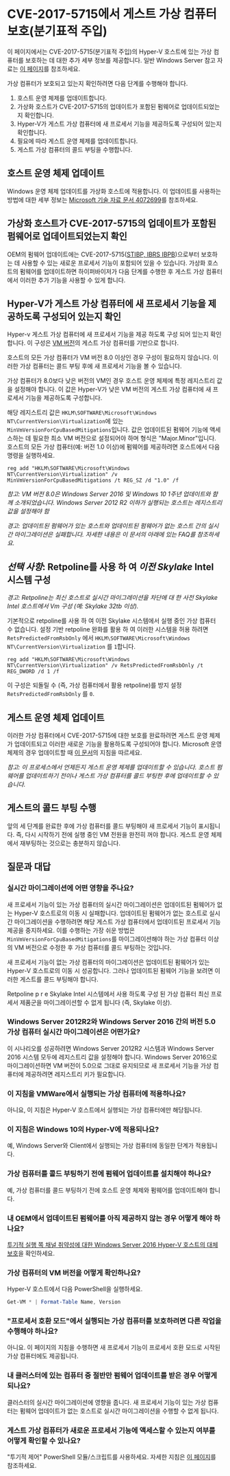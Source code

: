 # <a name="protecting-guest-virtual-machines-from-cve-2017-5715-branch-target-injection"></a>CVE-2017-5715에서 게스트 가상 컴퓨터 보호(분기표적 주입)

이 페이지에서는 CVE-2017-5715(분기표적 주입)의 Hyper-V 호스트에 있는 가상 컴퓨터를 보호하는 데 대한 추가 세부 정보를 제공합니다.  일반 Windows Server 참고 자료는 [이 페이지](https://support.microsoft.com/en-us/help/4072698/windows-server-guidance-to-protect-against-the-speculative-execution)를 참조하세요.

가상 컴퓨터가 보호되고 있는지 확인하려면 다음 단계를 수행해야 합니다.

1. 호스트 운영 체제를 업데이트합니다.
2. 가상화 호스트가 CVE-2017-5715의 업데이트가 포함된 펌웨어로 업데이트되었는지 확인합니다.
3. Hyper-V가 게스트 가상 컴퓨터에 새 프로세서 기능을 제공하도록 구성되어 있는지 확인합니다.
4. 필요에 따라 게스트 운영 체제를 업데이트합니다. 
5. 게스트 가상 컴퓨터의 콜드 부팅을 수행합니다.

## <a name="update-the-host-operating-system"></a>호스트 운영 체제 업데이트

Windows 운영 체제 업데이트를 가상화 호스트에 적용합니다. 이 업데이트를 사용하는 방법에 대한 세부 정보는 [Microsoft 기술 자료 문서 4072699](https://support.microsoft.com/help/4072699)를 참조하세요.

## <a name="ensure-the-virtualization-host-has-been-updated-to-firmware-which-contains-updates-for-cve-2017-5715"></a>가상화 호스트가 CVE-2017-5715의 업데이트가 포함된 펌웨어로 업데이트되었는지 확인

OEM의 펌웨어 업데이트에는 CVE-2017-5715([STIBP, IBRS IBPB](https://newsroom.intel.com/wp-content/uploads/sites/11/2018/01/Intel-Analysis-of-Speculative-Execution-Side-Channels.pdf))으로부터 보호하는 데 사용할 수 있는 새로운 프로세서 기능이 포함되어 있을 수 있습니다.  가상화 호스트의 펌웨어를 업데이트하면 하이퍼바이저가 다음 단계를 수행한 후 게스트 가상 컴퓨터에서 이러한 추가 기능을 사용할 수 있게 합니다.

## <a name="ensure-hyper-v-is-configured-to-expose-new-processor-capabilities-to-guest-virtual-machines"></a>Hyper-V가 게스트 가상 컴퓨터에 새 프로세서 기능을 제공하도록 구성되어 있는지 확인

Hyper-v 게스트 가상 컴퓨터에 새 프로세서 기능을 제공 하도록 구성 되어 있는지 확인 합니다.  이 구성은 [VM 버전](https://docs.microsoft.com/en-us/windows-server/virtualization/hyper-v/deploy/upgrade-virtual-machine-version-in-hyper-v-on-windows-or-windows-server)의 게스트 가상 컴퓨터를 기반으로 합니다. 

호스트의 모든 가상 컴퓨터가 VM 버전 8.0 이상인 경우 구성이 필요하지 않습니다.  이러한 가상 컴퓨터는 콜드 부팅 후에 새 프로세서 기능을 볼 수 있습니다.

가상 컴퓨터가 8.0보다 낮은 버전의 VM인 경우 호스트 운영 체제에 특정 레지스트리 값을 설정해야 합니다.  이 값은 Hyper-V가 낮은 VM 버전의 게스트 가상 컴퓨터에 새 프로세서 기능을 제공하도록 구성합니다.

해당 레지스트리 값은 `HKLM\SOFTWARE\Microsoft\Windows NT\CurrentVersion\Virtualization`에 있는 `MinVmVersionForCpuBasedMitigations`입니다.  값은 업데이트된 펌웨어 기능에 액세스하는 데 필요한 최소 VM 버전으로 설정되어야 하며 형식은 "Major.Minor"입니다.  호스트의 모든 가상 컴퓨터(예: 버전 1.0 이상)에 펌웨어를 제공하려면 호스트에서 다음 명령을 실행하세요. 

```
reg add "HKLM\SOFTWARE\Microsoft\Windows NT\CurrentVersion\Virtualization" /v MinVmVersionForCpuBasedMitigations /t REG_SZ /d "1.0" /f
```
*참고: VM 버전 8.0은 Windows Server 2016 및 Windows 10 1주년 업데이트와 함께 소개되었습니다.  Windows Server 2012 R2 이하가 실행되는 호스트는 레지스트리 값을 설정해야 함*

*경고: 업데이트된 펌웨어가 있는 호스트와 업데이트된 펌웨어가 없는 호스트 간의 실시간 마이그레이션은 실패합니다.  자세한 내용은 이 문서의 아래에 있는 FAQ를 참조하세요.*

## <a name="optional-configure-pre-skylake-intel-systems-to-use-retpoline"></a>*선택 사항*: Retpoline를 사용 하 여 _이전 Skylake_ Intel 시스템 구성

*경고: Retpoline는 최신 호스트로 실시간 마이그레이션을 차단에 대 한 사전 Skylake Intel 호스트에서 Vm 구성 (예: Skylake 32tb 이상).*

기본적으로 retpoline를 사용 하 여 이전 Skylake 시스템에서 실행 중인 가상 컴퓨터 수 없습니다.  설정 기반 retpoline 완화를 활용 하 여 이러한 시스템을 허용 하려면 `RetsPredictedFromRsbOnly` 에서 `HKLM\SOFTWARE\Microsoft\Windows NT\CurrentVersion\Virtualization` 를 `1`합니다. 

```
reg add "HKLM\SOFTWARE\Microsoft\Windows NT\CurrentVersion\Virtualization" /v RetsPredictedFromRsbOnly /t REG_DWORD /d 1 /f
```

이 구성은 되돌릴 수 (즉, 가상 컴퓨터에서 활용 retpoline)를 방지 설정 `RetsPredictedFromRsbOnly` 를 `0`.

## <a name="update-the-guest-operating-system"></a>게스트 운영 체제 업데이트

이러한 가상 컴퓨터에서 CVE-2017-5715에 대한 보호를 완료하려면 게스트 운영 체제가 업데이트되고 이러한 새로운 기능을 활용하도록 구성되어야 합니다.  Microsoft 운영 체제의 경우 업데이트할 때 [이 문서](https://support.microsoft.com/en-us/help/4072698/windows-server-guidance-to-protect-against-the-speculative-execution)의 지침을 따르세요.

*참고: 이 프로세스에서 언제든지 게스트 운영 체제를 업데이트할 수 있습니다.  호스트 펌웨어를 업데이트하기 전이나 게스트 가상 컴퓨터를 콜드 부팅한 후에 업데이트할 수 있습니다.*

## <a name="perform-a-cold-boot-of-the-guest"></a>게스트의 콜드 부팅 수행

앞의 세 단계를 완료한 후에 가상 컴퓨터를 콜드 부팅해야 새 프로세서 기능이 표시됩니다.  즉, 다시 시작하기 전에 실행 중인 VM 전원을 완전히 꺼야 합니다.  게스트 운영 체제에서 재부팅하는 것으로는 충분하지 않습니다.

## <a name="frequently-asked-questions"></a>질문과 대답

### <a name="how-does-this-impact-live-migration"></a>실시간 마이그레이션에 어떤 영향을 주나요?

새 프로세서 기능이 있는 가상 컴퓨터의 실시간 마이그레이션은 업데이트된 펌웨어가 없는 Hyper-V 호스트로의 이동 시 실패합니다.  업데이트된 펌웨어가 없는 호스트로 실시간 마이그레이션을 수행하려면 해당 게스트 가상 컴퓨터에서 업데이트된 프로세서 기능 제공을 중지하세요.  이를 수행하는 가장 쉬운 방법은 `MinVmVersionForCpuBasedMitigations`를 마이그레이션해야 하는 가상 컴퓨터 이상의 VM 버전으로 수정한 후 가상 컴퓨터를 콜드 부팅하는 것입니다.

새 프로세서 기능이 없는 가상 컴퓨터의 마이그레이션은 업데이트된 펌웨어가 있는 Hyper-V 호스트로의 이동 시 성공합니다.  그러나 업데이트된 펌웨어 기능을 보려면 이러한 게스트를 콜드 부팅해야 합니다.

Retpoline p r e Skylake Intel 시스템에서 사용 하도록 구성 된 가상 컴퓨터 최신 프로세서 제품군을 마이그레이션할 수 없게 됩니다 (즉, Skylake 이상).

### <a name="what-about-live-migration-of-version-50-virtual-machines-between-windows-server-2012r2-and-windows-server-2016"></a>Windows Server 2012R2와 Windows Server 2016 간의 버전 5.0 가상 컴퓨터 실시간 마이그레이션은 어떤가요?
이 시나리오를 성공하려면 Windows Server 2012R2 시스템과 Windows Server 2016 시스템 모두에 레지스트리 값을 설정해야 합니다.  Windows Server 2016으로 마이그레이션하면 VM 버전이 5.0으로 그대로 유지되므로 새 프로세서 기능을 가상 컴퓨터에 제공하려면 레지스트리 키가 필요합니다.  

### <a name="does-this-guidance-apply-to-virtual-machines-running-on-vmware"></a>이 지침을 VMWare에서 실행되는 가상 컴퓨터에 적용하나요?
아니요, 이 지침은 Hyper-V 호스트에서 실행되는 가상 컴퓨터에만 해당됩니다.

### <a name="does-this-guidance-apply-to-hyper-v-on-windows-10"></a>이 지침은 Windows 10의 Hyper-V에 적용되나요?
예, Windows Server와 Client에서 실행되는 가상 컴퓨터에 동일한 단계가 적용됩니다.

### <a name="do-i-need-to-install-the-firmware-updates-before-performing-a-cold-boot-of-the-virtual-machines"></a>가상 컴퓨터를 콜드 부팅하기 전에 펌웨어 업데이트를 설치해야 하나요?
예, 가상 컴퓨터를 콜드 부팅하기 전에 호스트 운영 체제와 펌웨어를 업데이트해야 합니다.

### <a name="what-can-i-do-if-my-oem-does-not-yet-provide-an-updated-firmware"></a>내 OEM에서 업데이트된 펌웨어를 아직 제공하지 않는 경우 어떻게 해야 하나요?
[투기적 실행 쪽 채널 취약성에 대한 Windows Server 2016 Hyper-V 호스트의 대체 보호](https://docs.microsoft.com/en-us/virtualization/hyper-v-on-windows/CVE-2017-5715-and-hyper-v-hosts)을 확인하세요.

### <a name="how-do-i-check-the-vm-version-for-my-virtual-machines"></a>가상 컴퓨터의 VM 버전을 어떻게 확인하나요?
Hyper-V 호스트에서 다음 PowerShell을 실행하세요.
``` PowerShell
Get-VM * | Format-Table Name, Version  
```

### <a name="do-i-need-to-do-something-different-to-protect-virtual-machines-running-under-processor-compatibility-mode"></a>"프로세서 호환 모드"에서 실행되는 가상 컴퓨터를 보호하려면 다른 작업을 수행해야 하나요?
아니요.  이 페이지의 지침을 수행하면 새 프로세서 기능이 프로세서 호환 모드로 시작된 가상 컴퓨터에도 제공됩니다.

### <a name="what-if-only-half-of-the-machines-in-my-cluster-have-received-a-firmware-update"></a>내 클러스터에 있는 컴퓨터 중 절반만 펌웨어 업데이트를 받은 경우 어떻게 되나요?
클러스터의 실시간 마이그레이션에 영향을 줍니다.  새 프로세서 기능이 있는 가상 컴퓨터는 펌웨어 업데이트가 없는 호스트로 실시간 마이그레이션을 수행할 수 없게 됩니다.  

### <a name="how-can-i-validate-that-the-guest-virtual-machine-has-access-to-the-new-processor-features"></a>게스트 가상 컴퓨터가 새로운 프로세서 기능에 액세스할 수 있는지 여부를 어떻게 확인할 수 있나요?
"투기적 제어" PowerShell 모듈/스크립트를 사용하세요.  자세한 지침은 [이 페이지](https://support.microsoft.com/en-us/help/4072698/windows-server-guidance-to-protect-against-the-speculative-execution)를 참조하세요.

